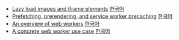 
- [Lazy load images and iframe elements](./lazy-load-images-and-iframe-elements.md) [한국어](./lazy-load-images-and-iframe-elements-ko.md)
- [Prefetching, prerendering, and service worker precaching](./prefetching-prerendering-precaching.md) [한국어](./prefetching-prerendering-precaching-ko.md)
- [An overview of web workers](./web-workers-overview.md) [한국어](./web-workers-overview-ko.md)
- [A concrete web worker use case](./concrete-web-worker-use-case.md) [한국어](./concrete-web-worker-use-case-ko.md)
